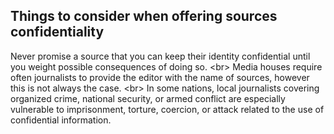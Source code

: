 
## Things to consider when offering sources confidentiality

Never promise a source that you can keep their identity confidential until you weight possible consequences of doing so.
&lt;br&gt;
Media houses require often journalists to provide the editor with the name of sources, however this is not always the case.
&lt;br&gt;
In some nations, local journalists covering organized crime, national security, or armed conflict are especially vulnerable to imprisonment, torture, coercion, or attack related to the use of confidential information.
